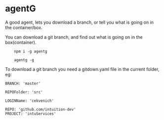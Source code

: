 
# agentG

A good agent, lets you download a branch, or tell you what is going on in the container/box.


You can download a git branch, and find out what is going on in the box(container).


```
    npm i -g agentg

    agentg -g

```

To download a git branch you need a gitdown.yaml file in the current folder, eg:

```
BRANCH: 'master' 

REPOFolder: 'src'

LOGINName: 'cekvenich'

REPO: 'github.com/intuition-dev'
PROJECT: 'intuServices'

```

